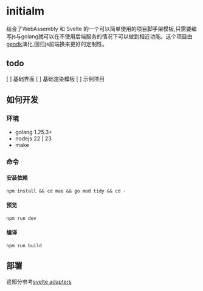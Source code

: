 # initialm

结合了WebAssembly 和 Svelte 的一个可以简单使用的项目脚手架模板,只需要编写js与golang就可以在不使用后端服务的情况下可以做到相近功能。这个项目由[gendk](https://github.com/langbiantianya/gendk)演化,回归js前端换来更好的定制性。

## todo

[ ] 基础界面
[ ] 基础渲染模板
[ ] 示例项目

## 如何开发

### 环境

- golang 1.25.3+
- nodejs 22 | 23
- make

### 命令

#### 安装依赖

```shell
npm install && cd mao && go mod tidy && cd -
```

#### 预览

```shell
npm run dev
```

#### 编译

```shell
npm run build
```

## 部署

这部分参考[svelte adapters](https://svelte.dev/docs/kit/adapters)
